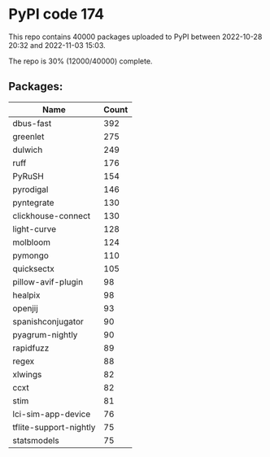 # PyPI code 174

This repo contains 40000 packages uploaded to PyPI between 
2022-10-28 20:32 and 2022-11-03 15:03.

The repo is 30% (12000/40000) complete.

## Packages:

| Name  | Count |
| ----- | ----- |
| dbus-fast | 392 |
| greenlet | 275 |
| dulwich | 249 |
| ruff | 176 |
| PyRuSH | 154 |
| pyrodigal | 146 |
| pyntegrate | 130 |
| clickhouse-connect | 130 |
| light-curve | 128 |
| molbloom | 124 |
| pymongo | 110 |
| quicksectx | 105 |
| pillow-avif-plugin | 98 |
| healpix | 98 |
| openjij | 93 |
| spanishconjugator | 90 |
| pyagrum-nightly | 90 |
| rapidfuzz | 89 |
| regex | 88 |
| xlwings | 82 |
| ccxt | 82 |
| stim | 81 |
| lci-sim-app-device | 76 |
| tflite-support-nightly | 75 |
| statsmodels | 75 |


